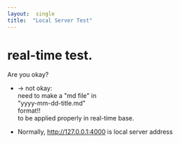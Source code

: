 ```yaml
---
layout:  single
title:  "Local Server Test"
---
```


# real-time test.

Are you okay?

- -> not okay:  
need to make a "md file" in  
"yyyy-mm-dd-title.md"  
format!!  
 to be applied properly in real-time base.

- Normally,
http://127.0.0.1:4000 
is local server address